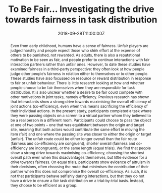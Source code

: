 ---
title: To Be Fair... Investigating the drive towards fairness in task distribution

event: Social Cognition in Humans and Robots workshop 
event_url: https://www.socsmcs.eu/conference2018

location: University Medical Center Hamburg-Eppendorf, Hamburg, Germany

summary: Poster presented at Social Cognition in Humans and Robots workshop in Hamburg, September 27-28 2018
abstract: "Even from early childhood, humans have a sense of fairness. Unfair players are judged harshly and people expect those who shirk effort at the expense of others to be punished, not rewarded. As adults, there is also a reputational motivation to be seen as fair, and people prefer to continue interactions with fair interaction partners rather than unfair ones. However, to date these studies have examined fairness in a third-party perspective: they often look at how people judge other people’s fairness in relation either to themselves or to other people. These studies have also focussed on resource or reward distribution in response to fair or unfair behaviour. There is little research looking at how and whether people choose to be fair themselves when they are responsible for task distribution. It is also unclear whether a desire to be fair could compete with other motivations in joint tasks, namely efficiency. Previous research has shown that interactants show a strong drive towards maximising the overall efficiency of joint actions (co-efficiency), even when this means sacrificing the efficiency of their individual actions. In the present study, participants completed a task where they were passing objects on a screen to a virtual partner whom they believed to be a real person in a different room. Participants could choose to pass the object at one of two points – one that was equidistant between the origin and target site, meaning that both actors would contribute the same effort in moving the item (fair) and one where the passing site was closer to either the origin or target (unfair). The unfair route could be either longer overall than the fair route (fairness and co-efficiency are congruent), shorter overall (fairness and co-efficiency are incongruent), or the same length (equal trials). We find that people show a strong drive towards maximising co-efficiency, choosing the shortest overall path even when this disadvantages themselves, but little evidence for a drive towards fairness. On equal trials, participants show evidence of altruism in their decisions, often choosing the route that minimises the contribution of their partner when this does not compromise the overall co-efficiency. As such, it is not that participants behave selfishly during interactions, but that they do not have a drive to ensure a fair task distribution on a trial-by-trial basis. Instead, they choose to be efficient as a group."

# Talk start and end times.
#   End time can optionally be hidden by prefixing the line with `#`.
date: "2018-09-28T11:00:00Z"
#date_end: "2030-06-01T15:00:00Z"
all_day: false

# Schedule page publish date (NOT talk date).
publishDate: "2017-01-01T00:00:00Z"

authors: []
tags: 
- Poster

# Is this a featured talk? (true/false)
featured: true

url_pdf: "uploads/posters/Strachan_Torok_Sebanz_socSMCs18.pdf"
links:
- name: Program
  url: https://www.socsmcs.eu/system/files/PublicFiles/Conference_Program_Long_Version_210918.pdf

---